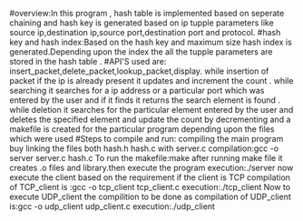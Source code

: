 #overview:In this program , hash table is implemented based on seperate chaining  and hash key is generated based on ip tupple parameters like source ip,destination ip,source port,destination port and protocol.
#hash key and hash index:Based on the hash key and  maximum size hash index is generated.Depending upon the index the all the tupple parameters are stored in the hash table .
#API'S used are: insert_packet,delete_packet,lookup_packet,display.
while insertion of packet if the ip is already present it updates and increment the count .
while searching it searches for a ip address or a particular port which was entered by the user and if it finds it returns the search element is found .
while deletion it searches for the particular element entered by the user and deletes the specified element and update the count by decrementing and a makefile is created for the particular program depending upon the files which were used
#Steps to compile and run:
compiling the main program buy linking the files both hash.h hash.c with server.c
compilation:gcc -o server server.c hash.c
To run the makefile:make
after running make file it creates .o files and library.then execute the program
execution:./server
now execute the client based on the requirement if the client is TCP
compilation of TCP_client is :gcc -o tcp_client tcp_client.c
execution:./tcp_client
Now to execute UDP_client the compilition to be done as
compilation of UDP_client is:gcc -o udp_client udp_client.c
execution:./udp_client

